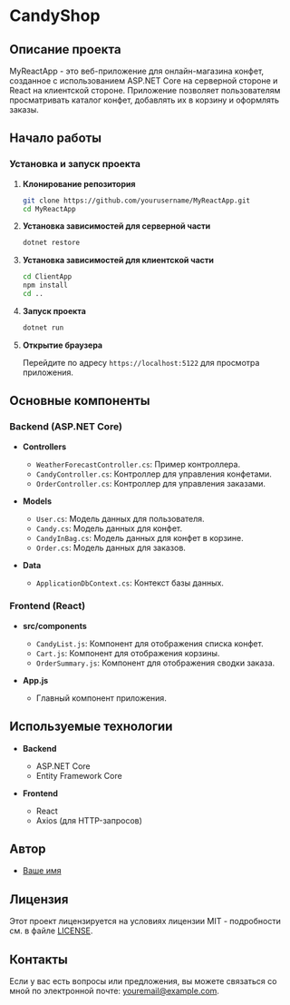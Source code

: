 # CandyShop

## Описание проекта

MyReactApp - это веб-приложение для онлайн-магазина конфет, созданное с использованием ASP.NET Core на серверной стороне и React на клиентской стороне. Приложение позволяет пользователям просматривать каталог конфет, добавлять их в корзину и оформлять заказы.


## Начало работы

### Установка и запуск проекта

1. **Клонирование репозитория**

    ```bash
    git clone https://github.com/yourusername/MyReactApp.git
    cd MyReactApp
    ```

2. **Установка зависимостей для серверной части**

    ```bash
    dotnet restore
    ```

3. **Установка зависимостей для клиентской части**

    ```bash
    cd ClientApp
    npm install
    cd ..
    ```

4. **Запуск проекта**

    ```bash
    dotnet run
    ```

5. **Открытие браузера**

    Перейдите по адресу `https://localhost:5122` для просмотра приложения.

## Основные компоненты

### Backend (ASP.NET Core)

- **Controllers**
  - `WeatherForecastController.cs`: Пример контроллера.
  - `CandyController.cs`: Контроллер для управления конфетами.
  - `OrderController.cs`: Контроллер для управления заказами.

- **Models**
  - `User.cs`: Модель данных для пользователя.
  - `Candy.cs`: Модель данных для конфет.
  - `CandyInBag.cs`: Модель данных для конфет в корзине.
  - `Order.cs`: Модель данных для заказов.

- **Data**
  - `ApplicationDbContext.cs`: Контекст базы данных.

### Frontend (React)

- **src/components**
  - `CandyList.js`: Компонент для отображения списка конфет.
  - `Cart.js`: Компонент для отображения корзины.
  - `OrderSummary.js`: Компонент для отображения сводки заказа.

- **App.js**
  - Главный компонент приложения.

## Используемые технологии

- **Backend**
  - ASP.NET Core
  - Entity Framework Core

- **Frontend**
  - React
  - Axios (для HTTP-запросов)

## Автор

- [Ваше имя](https://github.com/yourusername)

## Лицензия

Этот проект лицензируется на условиях лицензии MIT - подробности см. в файле [LICENSE](LICENSE).

## Контакты

Если у вас есть вопросы или предложения, вы можете связаться со мной по электронной почте: [youremail@example.com](mailto:youremail@example.com).
